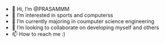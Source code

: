 - 👋 Hi, I’m @PRASAMMM
- 👀 I’m interested in sports and computerss
- 🌱 I’m currently majoring in coumputer science engineering
- 💞️ I’m looking to collaborate on developing myself and others 
- 📫 How to reach me :)

<!---
PRASAMMM/PRASAMMM is a ✨ special ✨ repository because its `README.md` (this file) appears on your GitHub profile.
You can click the Preview link to take a look at your changes.
--->
